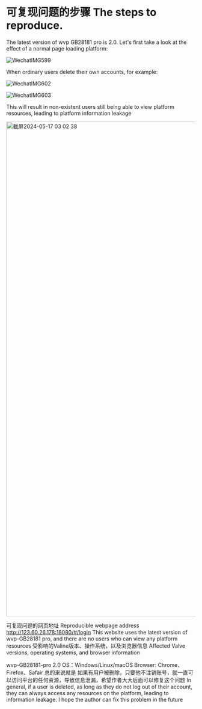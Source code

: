 # 可复现问题的步骤 The steps to reproduce.
The latest version of wvp GB28181 pro is 2.0. Let's first take a look at the effect of a normal page loading platform:

![WechatIMG599](https://github.com/myz08/WVP-GB28181/assets/102499073/6721d6dd-3990-468d-9917-cf951011eaa5)

When ordinary users delete their own accounts, for example:

![WechatIMG602](https://github.com/myz08/WVP-GB28181/assets/102499073/2740de93-b1bf-43a9-bcc3-16394f139f11)

![WechatIMG603](https://github.com/myz08/WVP-GB28181/assets/102499073/5c0e3e7a-5b67-4e40-90a7-72f184109625)


This will result in non-existent users still being able to view platform resources, leading to platform information leakage

<img width="1316" alt="截屏2024-05-17 03 02 38" src="https://github.com/myz08/WVP-GB28181/assets/102499073/765494b0-f3bb-46a3-8e95-faf3e9480484">

可复现问题的网页地址 Reproducible webpage address
http://123.60.26.178:18080/#/login
This website uses the latest version of wvp-GB28181 pro, and there are no users who can view any platform resources
受影响的Valine版本、操作系统，以及浏览器信息
Affected Valve versions, operating systems, and browser information

wvp-GB28181-pro 2.0
OS：Windows/Linux/macOS
Browser: Chrome、Firefox、Safair
总的来说就是 如果有用户被删除，只要他不注销账号，就一直可以访问平台的任何资源，导致信息泄漏，希望作者大大后面可以修复这个问题
In general, if a user is deleted, as long as they do not log out of their account, they can always access any resources on the platform, leading to information leakage. I hope the author can fix this problem in the future
